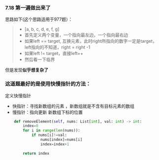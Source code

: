 ### 7.18 第一遍做出来了

思路如下(这个思路适用于977题）：

> + [a, b, c, d, e, f, g]
> + 首先定义两个变量，一个指向最左边，一个指向最右边
> + 如果left == target, 互换元素，此时right所指向的数字一定是target，left指向的不知道，right = right -1
> + 如果left != target，直接left++
> + 然后看一下临界

但是发现**似乎想复杂了**

### 这道题最好的是使用**快慢指针的方法**：



定义快慢指针

- 快指针：寻找新数组的元素 ，新数组就是不含有目标元素的数组
- 慢指针：指向更新 新数组下标的位置

```python
    def removeElement(self, nums: List[int], val: int) -> int:
        index=0
        for i in range(len(nums)):
            if nums[i]!=val:
                nums[index]=nums[i]
                index=index+1
        
        return index
```